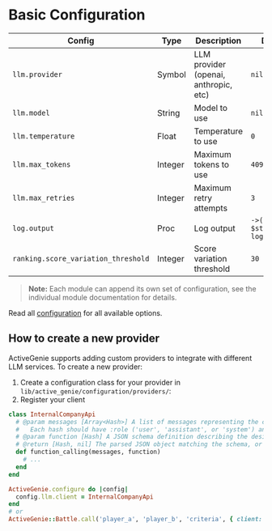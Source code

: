# Basic Configuration

| Config | Type | Description | Default |
|--------|------|-------------|---------|
| `llm.provider` | Symbol | LLM provider (openai, anthropic, etc) | `nil` |
| `llm.model` | String | Model to use | `nil` |
| `llm.temperature` | Float | Temperature to use | `0` |
| `llm.max_tokens` | Integer | Maximum tokens to use | `4096` |
| `llm.max_retries` | Integer | Maximum retry attempts | `3` |
| `log.output` | Proc | Log output | `->(log) { $stdout.puts log }` |
| `ranking.score_variation_threshold` | Integer | Score variation threshold | `30` |

> **Note:** Each module can append its own set of configuration, see the individual module documentation for details.

Read all [configuration](lib/active_genie/config/README.md) for all available options.

## How to create a new provider

ActiveGenie supports adding custom providers to integrate with different LLM services. To create a new provider:

1. Create a configuration class for your provider in `lib/active_genie/configuration/providers/`:
2. Register your client

```ruby
class InternalCompanyApi
  # @param messages [Array<Hash>] A list of messages representing the conversation history.
  #   Each hash should have :role ('user', 'assistant', or 'system') and :content (String).
  # @param function [Hash] A JSON schema definition describing the desired output format.
  # @return [Hash, nil] The parsed JSON object matching the schema, or nil if parsing fails or content is empty.
  def function_calling(messages, function)
    # ...
  end
end

ActiveGenie.configure do |config|
  config.llm.client = InternalCompanyApi
end
# or
ActiveGenie::Battle.call('player_a', 'player_b', 'criteria', { client: InternalCompanyApi })
```

